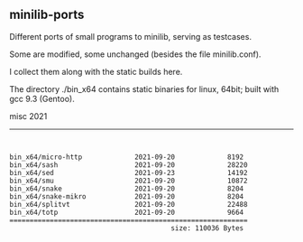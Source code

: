 ## minilib-ports



Different ports of small programs to minilib,
serving as testcases.

Some are modified, some unchanged (besides the file minilib.conf).


I collect them along with the static builds here.


The directory ./bin_x64 contains static binaries for linux, 64bit;
built with gcc 9.3 (Gentoo).




misc 2021


----

```


bin_x64/micro-http             2021-09-20             8192
bin_x64/sash                   2021-09-20             28220
bin_x64/sed                    2021-09-23             14192
bin_x64/smu                    2021-09-20             10872
bin_x64/snake                  2021-09-20             8204
bin_x64/snake-mikro            2021-09-20             8204
bin_x64/splitvt                2021-09-20             22488
bin_x64/totp                   2021-09-20             9664
===========================================================
                                        size: 110036 Bytes
```
